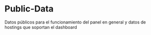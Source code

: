 # Public-Data
Datos públicos para el funcionamiento del panel en general y datos de hostings que soportan el dashboard

